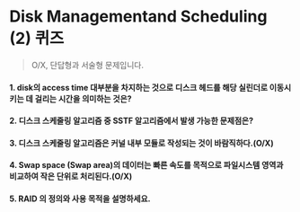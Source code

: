 # Disk Managementand Scheduling (2) 퀴즈
> O/X, 단답형과 서술형 문제입니다.


#### 1. disk의 access time 대부분을 차지하는 것으로 디스크 헤드를 해당 실린더로 이동시키는 데 걸리는 시간을 의미하는 것은?

#### 2. 디스크 스케줄링 알고리즘 중 SSTF 알고리즘에서 발생 가능한 문제점은?

#### 3. 디스크 스케줄링 알고리즘은 커널 내부 모듈로 작성되는 것이 바람직하다.(O/X)

#### 4. Swap space (Swap area)의 데이터는 빠른 속도를 목적으로 파일시스템 영역과 비교하여 작은 단위로 처리된다.(O/X)

#### 5. RAID 의 정의와 사용 목적을 설명하세요.
